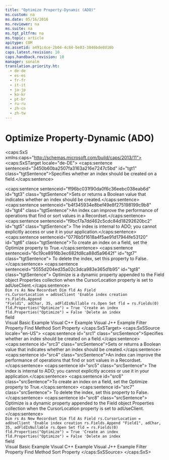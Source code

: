 ```yaml
---
title: "Optimize Property-Dynamic (ADO)"
ms.custom: na
ms.date: 05/16/2016
ms.reviewer: na
ms.suite: na
ms.tgt_pltfrm: na
ms.topic: article
apitype: COM
ms.assetid: a491c4ce-2b04-4c84-be83-3846bde8d16b
caps.latest.revision: 10
caps.handback.revision: 10
manager: sonalm
translation.priority.ht: 
  - de-de
  - es-es
  - fr-fr
  - it-it
  - ja-jp
  - ko-kr
  - pt-br
  - ru-ru
  - zh-cn
  - zh-tw
---
```

# Optimize Property-Dynamic (ADO)
<?xml version="1.0" encoding="utf-8"?>
<caps:SxS xmlns:caps="http://schemas.microsoft.com/build/caps/2013/11">
  <caps:SxSTarget locale="de-DE">
    <developerReferenceWithoutSyntaxDocument xsi:schemaLocation="http://ddue.schemas.microsoft.com/authoring/2003/5 http://dduestorage.blob.core.windows.net/ddueschema/developer.xsd" xmlns="http://ddue.schemas.microsoft.com/authoring/2003/5" xmlns:xlink="http://www.w3.org/1999/xlink" xmlns:xsi="http://www.w3.org/2001/XMLSchema-instance">
      <introduction>
        <para>
          <caps:sentence sentenceid="3450b60ba2507fa3163a216e7247c5bd" id="tgt1" class="tgtSentence">Specifies whether an index should be created on a <legacyLink xlink:href="b10a72fc-3c4b-4186-a70b-993dc9f7a092">field</legacyLink>.</caps:sentence>
        </para>
      </introduction>
      <section>
        <title>
          <caps:sentence sentenceid="6f253c84dca33d0cd6f1b864ea701e8a" id="tgt2" class="tgtSentence">Settings and Return Values</caps:sentence>
        </title>
        <content>
          <para>
            <caps:sentence sentenceid="ff96bc031f90da0f6c36eebc038eab6d" id="tgt3" class="tgtSentence">Sets or returns a <languageKeyword>Boolean</languageKeyword> value that indicates whether an index should be created.</caps:sentence>
          </para>
        </content>
      </section>
      <languageReferenceRemarks>
        <content>
          <para>
            <caps:sentence sentenceid="b4f345934e8bef49e8f275198199c9b8" id="tgt4" class="tgtSentence">An index can improve the performance of operations that find or sort values in a <legacyLink xlink:href="ede1415f-c3df-4cc5-a05b-2576b2b84b60">Recordset</legacyLink>.</caps:sentence>
            <caps:sentence sentenceid="f9bcf7a7dd462c5cdc84d18292620bc2" id="tgt5" class="tgtSentence"> The index is internal to ADO; you cannot explicitly access or use it in your application.</caps:sentence>
          </para>
          <para>
            <caps:sentence sentenceid="0776b5f1618a4f5ae91d17944fe53120" id="tgt6" class="tgtSentence">To create an index on a field, set the <legacyBold>Optimize</legacyBold> property to <languageKeyword>True</languageKeyword>.</caps:sentence>
            <caps:sentence sentenceid="6c19ce8916b3ec682fd8ca88d5a9642f" id="tgt7" class="tgtSentence"> To delete the index, set this property to <languageKeyword>False</languageKeyword>.</caps:sentence>
          </para>
          <para>
            <caps:sentence sentenceid="5555d204ed35a02c3dca983e365d1b95" id="tgt8" class="tgtSentence">
              <legacyBold>Optimize</legacyBold> is a dynamic property appended to the <legacyLink xlink:href="b10a72fc-3c4b-4186-a70b-993dc9f7a092">Field</legacyLink> object <legacyLink xlink:href="1d539aa8-ce0d-4418-ab03-8d0a3c1e9d82">Properties</legacyLink> collection when the <legacyLink xlink:href="39c8d86e-7ee9-4182-be5e-aad5ce952f84">CursorLocation</legacyLink> property is set to <legacyBold>adUseClient</legacyBold>.</caps:sentence>
          </para>
        </content>
      </languageReferenceRemarks>
      <section>
        <title>
          <caps:sentence sentenceid="9366282e11c151558bdfaab4a264aa1b" id="tgt9" class="tgtSentence">Usage</caps:sentence>
        </title>
        <content>
          <code>Dim rs As New Recordset
Dim fld As Field
rs.CursorLocation = adUseClient      'Enable index creation
rs.Fields.Append "Field1", adChar, 35, adFldIsNullable
rs.Open
Set fld = rs.Fields(0)
fld.Properties("Optimize") = True    'Create an index
fld.Properties("Optimize") = False   'Delete an index</code>
        </content>
      </section>
      <section>
        <title>
          <caps:sentence sentenceid="2f342d3be839cc5b67ae0de7d404b8e6" id="tgt10" class="tgtSentence">Applies To</caps:sentence>
        </title>
        <content>
          <para>
            <link xlink:href="b10a72fc-3c4b-4186-a70b-993dc9f7a092">field</link>
          </para>
        </content>
      </section>
      <relatedTopics>
        <link xlink:href="652194af-cfa4-4aa0-a6d6-fa409bbc3f98">Visual Basic Example</link>
        <link xlink:href="cb335455-b027-4f66-868d-d0d8b2175de1">Visual C++ Example</link>
        <link xlink:href="a75d5239-54a9-4eec-b144-a5848cdbf265">Visual J++ Example</link>
        <link xlink:href="80263a7a-5d21-45d1-84fc-34b7a9be4c22">Filter Property</link>
        <link xlink:href="55c9810a-d8ca-46c2-a9dc-80e7ee7aa188">Find Method</link>
        <link xlink:href="3683ffa0-6f93-4906-9533-ef6942f24f39">Sort Property</link>
      </relatedTopics>
    </developerReferenceWithoutSyntaxDocument>
  </caps:SxSTarget>
  <caps:SxSSource locale="en-US">
    <developerReferenceWithoutSyntaxDocument xsi:schemaLocation="http://ddue.schemas.microsoft.com/authoring/2003/5 http://dduestorage.blob.core.windows.net/ddueschema/developer.xsd" xmlns="http://ddue.schemas.microsoft.com/authoring/2003/5" xmlns:xlink="http://www.w3.org/1999/xlink" xmlns:xsi="http://www.w3.org/2001/XMLSchema-instance">
      <introduction>
        <para>
          <caps:sentence id="src1" class="srcSentence">Specifies whether an index should be created on a <legacyLink xlink:href="b10a72fc-3c4b-4186-a70b-993dc9f7a092">field</legacyLink>.</caps:sentence>
        </para>
      </introduction>
      <section>
        <title>
          <caps:sentence id="src2" class="srcSentence">Settings and Return Values</caps:sentence>
        </title>
        <content>
          <para>
            <caps:sentence id="src3" class="srcSentence">Sets or returns a <languageKeyword>Boolean</languageKeyword> value that indicates whether an index should be created.</caps:sentence>
          </para>
        </content>
      </section>
      <languageReferenceRemarks>
        <content>
          <para>
            <caps:sentence id="src4" class="srcSentence">An index can improve the performance of operations that find or sort values in a <legacyLink xlink:href="ede1415f-c3df-4cc5-a05b-2576b2b84b60">Recordset</legacyLink>.</caps:sentence>
            <caps:sentence id="src5" class="srcSentence"> The index is internal to ADO; you cannot explicitly access or use it in your application.</caps:sentence>
          </para>
          <para>
            <caps:sentence id="src6" class="srcSentence">To create an index on a field, set the <legacyBold>Optimize</legacyBold> property to <languageKeyword>True</languageKeyword>.</caps:sentence>
            <caps:sentence id="src7" class="srcSentence"> To delete the index, set this property to <languageKeyword>False</languageKeyword>.</caps:sentence>
          </para>
          <para>
            <caps:sentence id="src8" class="srcSentence">
              <legacyBold>Optimize</legacyBold> is a dynamic property appended to the <legacyLink xlink:href="b10a72fc-3c4b-4186-a70b-993dc9f7a092">Field</legacyLink> object <legacyLink xlink:href="1d539aa8-ce0d-4418-ab03-8d0a3c1e9d82">Properties</legacyLink> collection when the <legacyLink xlink:href="39c8d86e-7ee9-4182-be5e-aad5ce952f84">CursorLocation</legacyLink> property is set to <legacyBold>adUseClient</legacyBold>.</caps:sentence>
          </para>
        </content>
      </languageReferenceRemarks>
      <section>
        <title>
          <caps:sentence id="src9" class="srcSentence">Usage</caps:sentence>
        </title>
        <content>
          <code>Dim rs As New Recordset
Dim fld As Field
rs.CursorLocation = adUseClient      'Enable index creation
rs.Fields.Append "Field1", adChar, 35, adFldIsNullable
rs.Open
Set fld = rs.Fields(0)
fld.Properties("Optimize") = True    'Create an index
fld.Properties("Optimize") = False   'Delete an index</code>
        </content>
      </section>
      <section>
        <title>
          <caps:sentence id="src10" class="srcSentence">Applies To</caps:sentence>
        </title>
        <content>
          <para>
            <link xlink:href="b10a72fc-3c4b-4186-a70b-993dc9f7a092">field</link>
          </para>
        </content>
      </section>
      <relatedTopics>
        <link xlink:href="652194af-cfa4-4aa0-a6d6-fa409bbc3f98">Visual Basic Example</link>
        <link xlink:href="cb335455-b027-4f66-868d-d0d8b2175de1">Visual C++ Example</link>
        <link xlink:href="a75d5239-54a9-4eec-b144-a5848cdbf265">Visual J++ Example</link>
        <link xlink:href="80263a7a-5d21-45d1-84fc-34b7a9be4c22">Filter Property</link>
        <link xlink:href="55c9810a-d8ca-46c2-a9dc-80e7ee7aa188">Find Method</link>
        <link xlink:href="3683ffa0-6f93-4906-9533-ef6942f24f39">Sort Property</link>
      </relatedTopics>
    </developerReferenceWithoutSyntaxDocument>
  </caps:SxSSource>
</caps:SxS>